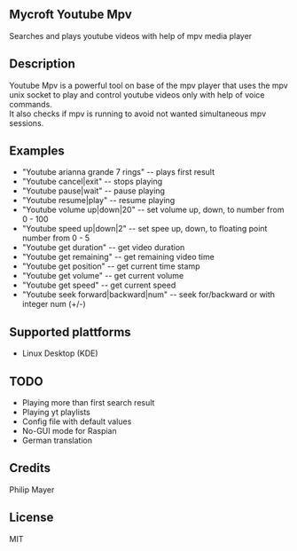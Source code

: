 ## Mycroft Youtube Mpv
Searches and plays youtube videos with help of mpv media player

## Description 
Youtube Mpv is a powerful tool on base of the mpv player that uses the mpv unix
socket to play and control youtube videos only with help of voice commands.<br>
It also checks if mpv is running to avoid not wanted simultaneous mpv sessions.

## Examples 
* "Youtube arianna grande 7 rings" -- plays first result
* "Youtube cancel|exit" -- stops playing
* "Youtube pause|wait" -- pause playing
* "Youtube resume|play" -- resume playing
* "Youtube volume up|down|20" -- set volume up, down, to number from 0 - 100
* "Youtube speed up|down|2" -- set spee up, down, to floating point number from 0 - 5
* "Youtube get duration" -- get video duration
* "Youtube get remaining" -- get remaining video time 
* "Youtube get position" -- get current time stamp
* "Youtube get volume" -- get current volume
* "Youtube get speed" -- get current speed
* "Youtube seek forward|backward|num" -- seek for/backward or with integer num (+/-)

## Supported plattforms
* Linux Desktop (KDE)

## TODO
* Playing more than first search result
* Playing yt playlists
* Config file with default values
* No-GUI mode for Raspian
* German translation

## Credits 
Philip Mayer

## License 
MIT

